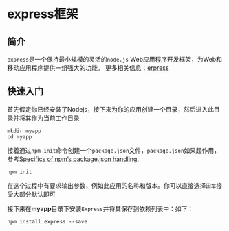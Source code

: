 # express框架
## 简介

`express`是一个保持最小规模的灵活的`node.js` Web应用程序开发框架，为Web和移动应用程序提供一组强大的功能。
更多相关信息：[erpress](http://www.expressjs.com.cn/)

## 快速入门

首先假定你已经安装了Nodejs，接下来为你的应用创建一个目录，然后进入此目录并将其作为当前工作目录
``` 
mkdir myapp
cd myapp
```

接着通过`npm init`命令创建一个`package.json`文件，`package.json`如果起作用，参考[Specifics of npm’s package.json handling.](https://docs.npmjs.com/files/package.json)

``` 
npm init
```
在这个过程中有要求输出参数，例如此应用的名称和版本。你可以直接选择`回车`接受大部分默认即可

接下来在**myapp**目录下安装`Express`并将其保存到依赖列表中：如下：
```Shell
npm install express --save
```